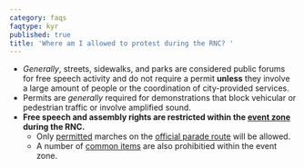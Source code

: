 ```yaml
---
category: faqs
faqtype: kyr
published: true
title: 'Where am I allowed to protest during the RNC? '
---
```

* _Generally_, streets, sidewalks, and parks are considered public forums for free speech activity and do not require a permit **unless** they involve a large amount of people or the coordination of city-provided services.
* Permits are _generally_ required for demonstrations that block vehicular or pedestrian traffic or involve amplified sound. 
* **Free speech and assembly rights are restricted within the [event zone](https://clecityhall.files.wordpress.com/2016/06/rnc-official-master-map.pdf) during the RNC.**
	* Only [permitted](http://www.city.cleveland.oh.us/node/7932) marches on the [official parade route](https://clecityhall.files.wordpress.com/2016/06/rnc-official-parade-route.pdf) will be allowed.
    * A number of [common items](https://assets.documentcloud.org/documents/2842638/RNC-Official-Event-Zone-Permit-Regulations.pdf) are also prohibitied within the event zone. 
